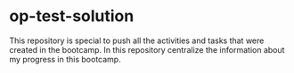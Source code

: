 # op-test-solution
This repository is special to push all the activities and tasks that were created in the bootcamp. In this repository centralize the information about my progress in this bootcamp.
